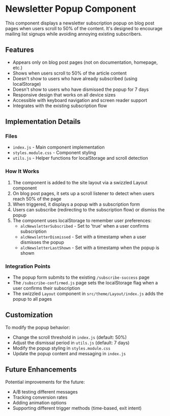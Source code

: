 # Newsletter Popup Component

This component displays a newsletter subscription popup on blog post pages when users scroll to 50% of the content. It's designed to encourage mailing list signups while avoiding annoying existing subscribers.

## Features

- Appears only on blog post pages (not on documentation, homepage, etc.)
- Shows when users scroll to 50% of the article content
- Doesn't show to users who have already subscribed (using localStorage)
- Doesn't show to users who have dismissed the popup for 7 days
- Responsive design that works on all device sizes
- Accessible with keyboard navigation and screen reader support
- Integrates with the existing subscription flow

## Implementation Details

### Files

- `index.js` - Main component implementation
- `styles.module.css` - Component styling
- `utils.js` - Helper functions for localStorage and scroll detection

### How It Works

1. The component is added to the site layout via a swizzled Layout component
2. On blog post pages, it sets up a scroll listener to detect when users reach 50% of the page
3. When triggered, it displays a popup with a subscription form
4. Users can subscribe (redirecting to the subscription flow) or dismiss the popup
5. The component uses localStorage to remember user preferences:
   - `alcNewsletterSubscribed` - Set to 'true' when a user confirms subscription
   - `alcNewsletterDismissed` - Set with a timestamp when a user dismisses the popup
   - `alcNewsletterLastShown` - Set with a timestamp when the popup is shown

### Integration Points

- The popup form submits to the existing `/subscribe-success` page
- The `/subscribe-confirmed.js` page sets the localStorage flag when a user confirms their subscription
- The swizzled `Layout` component in `src/theme/Layout/index.js` adds the popup to all pages

## Customization

To modify the popup behavior:

- Change the scroll threshold in `index.js` (default: 50%)
- Adjust the dismissal period in `utils.js` (default: 7 days)
- Modify the popup styling in `styles.module.css`
- Update the popup content and messaging in `index.js`

## Future Enhancements

Potential improvements for the future:

- A/B testing different messages
- Tracking conversion rates
- Adding animation options
- Supporting different trigger methods (time-based, exit intent)
